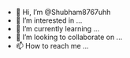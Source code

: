 - 👋 Hi, I’m @Shubham8767uhh
- 👀 I’m interested in ...
- 🌱 I’m currently learning ...
- 💞️ I’m looking to collaborate on ...
- 📫 How to reach me ...

<!---
Shubham8767uhh/Shubham8767uhh is a ✨ special ✨ repository because its `README.md` (this file) appears on your GitHub profile.
You can click the Preview link to take a look at your changes.
--->
